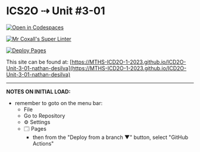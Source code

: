 # ICS2O ⇢ Unit #3-01

[![Open in Codespaces](https://classroom.github.com/assets/launch-codespace-7f7980b617ed060a017424585567c406b6ee15c891e84e1186181d67ecf80aa0.svg)](https://classroom.github.com/open-in-codespaces?assignment_repo_id=14511042)

[![Mr Coxall's Super Linter](https://github.com/MTHS-ICD2O-1-2023/ICD2O-Unit-3-01-nathan-desilva/workflows/Mr%20Coxall's%20Super%20Linter/badge.svg)](https://github.com/MTHS-ICD2O-1-2023/ICD2O-Unit-3-01-nathan-desilva/actions)

[![Deploy Pages](https://github.com/MTHS-ICD2O-1-2023/ICD2O-Unit-3-01-nathan-desilva/workflows/Deploy%20Pages/badge.svg)](https://github.com/MTHS-ICD2O-1-2023/ICD2O-Unit-3-01-nathan-desilva/actions)

This site can be found at: [https://MTHS-ICD2O-1-2023.github.io/ICD2O-Unit-3-01-nathan-desilva](https://MTHS-ICD2O-1-2023.github.io/ICD2O-Unit-3-01-nathan-desilva)

---

**NOTES ON INITIAL LOAD:**
- remember to goto on the menu bar:
  - File
  - Go to Repository
  - ⚙ Settings
  - 🗔 Pages
    - then from the "Deploy from a branch ▼" button, select "GitHub Actions"
